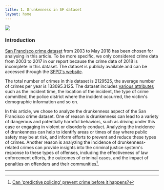 ```yaml
---
title: 1. Drunkenness in SF dataset
layout: home
---
```


![](https://laneulrich.com/wp-content/uploads/2019/05/Drunkenness.jpg)

### **Introduction**

[San Francisco crime dataset](https://datasf.org/opendata) from 2003 to May 2018 has been chosen for analysing in this article. To be more specific, we only considered crime data from 2003 to 2017 in our report because the crime data of 2018 is incomplete in this dataset. The dataset is publicly available and can be accessed through the [SFPD's website](https://www.sanfranciscopolice.org).

The total number of crimes in this dataset is 2129525, the average number of crimes per year is 133095.3125. The dataset includes [various attributes](https://data.sfgov.org/Public-Safety/Police-Department-Incident-Reports-Historical-2003/tmnf-yvry) such as the incident time, the location of the incident, the type of crime committed, the police district where the incident occurred, the victim's demographic information and so on. 

In this article, we chose to analyze the drunkenness aspect of the San Francisco crime dataset. One of reason is drunkenness can lead to a variety of dangerous and potentially harmful behaviors, such as driving under this case or engaging in violent or disorderly conduct. Analyzing the incidence of drunkenness can help to identify areas or times of day where public safety may be at risk, and inform efforts to prevent and reduce these types of crimes. Another reason is analyzing the incidence of drunkenness-related crimes can provide insights into the criminal justice system's response to these types of offenses, including the effectiveness of law enforcement efforts, the outcomes of criminal cases, and the impact of penalties on offenders and their communities[^1].

----
[^1]: [Can 'predictive policing' prevent crime before it happens?](https://www.science.org/content/article/can-predictive-policing-prevent-crime-it-happens)

